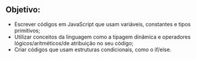 ## Objetivo:

<ul>
  <li>Escrever códigos em JavaScript que usam variáveis, constantes e tipos primitivos;</li>
  <li>Utilizar conceitos da linguagem como a tipagem dinâmica e operadores lógicos/aritméticos/de atribuição no seu código;</li>
  <li>Criar códigos que usam estruturas condicionais, como o if/else.</li>
</ul>

